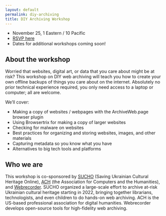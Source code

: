 ```yaml
---
layout: default
permalink: diy-archiving
title: DIY Archiving Workshop
---
```


* November 25, 1 Eastern / 10 Pacific
* [RSVP here](https://us06web.zoom.us/meeting/register/tZEpc-ytpz8sG9W5cRMy0HEJm6bodgFJ0Llt#/registration
)
* Dates for additional workshops coming soon!

## About the workshop

Worried that websites, digital art, or data that you care about might be at risk? This workshop on DIY web archiving will teach you how to create your own offline backups of things you care about on the internet. Absolutely no prior technical experience required, you only need access to a laptop or computer; all are welcome.

We’ll cover:
* Making a copy of websites / webpages with the ArchiveWeb.page browser plugin
* Using Browsertrix for making a copy of larger websites
* Checking for malware on websites
* Best practices for organizing and storing websites, images, and other materials
* Capturing metadata so you know what you have
* Alternatives to big tech tools and platforms

## Who we are

This workshop is co-sponsored by [SUCHO](https://www.sucho.org/) (Saving Ukrainian Cultural Heritage Online), [ACH](https://ach.org/) (the Association for Computers and the Humanities), and [Webrecorder](https://webrecorder.net/). SUCHO organized a large-scale effort to archive at-risk Ukrainian cultural heritage starting in 2022, bringing together librarians, technologists, and even children to do hands-on web archiving. ACH is the US-based professional association for digital humanities. Webrecorder develops open-source tools for high-fidelity web archiving.